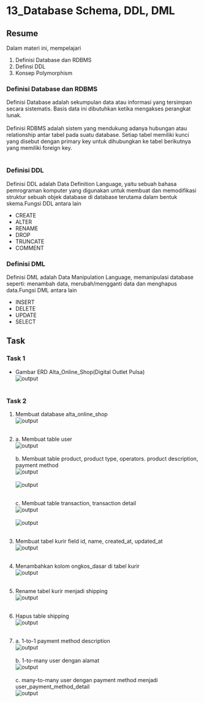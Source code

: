 # 13_Database Schema, DDL, DML

## Resume

Dalam materi ini, mempelajari <br />

1. Definisi Database dan RDBMS<br />
2. Definsi DDL <br />
3. Konsep Polymorphism <br />

### Definisi Database dan RDBMS

Definisi Database adalah sekumpulan data atau informasi yang tersimpan secara sistematis. Basis data ini dibutuhkan ketika mengakses perangkat lunak.<br />
<br />
Definisi RDBMS adalah sistem yang mendukung adanya hubungan atau relationship antar tabel pada suatu database. Setiap tabel memiliki kunci yang disebut dengan primary key untuk dihubungkan ke tabel berikutnya yang memiliki foreign key.<br /><br />

### Definisi DDL

Definisi DDL adalah Data Definition Language, yaitu sebuah bahasa pemrograman komputer yang digunakan untuk membuat dan memodifikasi struktur sebuah objek database di database terutama dalam bentuk skema.Fungsi DDL antara lain <br />

- CREATE
- ALTER
- RENAME
- DROP
- TRUNCATE
- COMMENT

### Definisi DML

Definisi DML adalah Data Manipulation Language, memanipulasi database seperti: menambah data, merubah/mengganti data dan menghapus data.Fungsi DML antara lain <br />

- INSERT
- DELETE
- UPDATE
- SELECT

## Task

### Task 1

- Gambar ERD Alta_Online_Shop(Digital Outlet Pulsa)<br />
  ![output](https://github.com/hafidzencis/java_muhammad-hafidz-febriansyah/blob/master/13_SCHEMA%2CDML%2CDDL/screenshot/no1erd.png)<br /><br />

### Task 2

1. Membuat database alta_online_shop <br />
   ![output](https://github.com/hafidzencis/java_muhammad-hafidz-febriansyah/blob/master/13_SCHEMA%2CDML%2CDDL/screenshot/1.JPG)<br /><br />

2. a. Membuat table user <br />
   ![output](https://github.com/hafidzencis/java_muhammad-hafidz-febriansyah/blob/master/13_SCHEMA%2CDML%2CDDL/screenshot/2-a.JPG)<br /><br />
   b. Membuat table product, product type, operators. product description, payment method <br />
   ![output](https://github.com/hafidzencis/java_muhammad-hafidz-febriansyah/blob/master/13_SCHEMA%2CDML%2CDDL/screenshot/2-b.JPG)<br /><br />
   ![output](https://github.com/hafidzencis/java_muhammad-hafidz-febriansyah/blob/master/13_SCHEMA%2CDML%2CDDL/screenshot/2-c.JPG)<br /><br />

   c. Membuat table transaction, transaction detail <br />
   ![output](https://github.com/hafidzencis/java_muhammad-hafidz-febriansyah/blob/master/13_SCHEMA%2CDML%2CDDL/screenshot/2-c1.JPG)<br /><br />
   ![output](https://github.com/hafidzencis/java_muhammad-hafidz-febriansyah/blob/master/13_SCHEMA%2CDML%2CDDL/screenshot/2-b2.JPG)<br /><br />

3. Membuat tabel kurir field id, name, created_at, updated_at<br />
   ![output](https://github.com/hafidzencis/java_muhammad-hafidz-febriansyah/blob/master/13_SCHEMA%2CDML%2CDDL/screenshot/3dan%204.JPG)<br /><br />

4. Menambahkan kolom ongkos_dasar di tabel kurir<br />
   ![output](https://github.com/hafidzencis/java_muhammad-hafidz-febriansyah/blob/master/13_SCHEMA%2CDML%2CDDL/screenshot/3dan%204.JPG)<br /><br />
5. Rename tabel kurir menjadi shipping<br />
   ![output](https://github.com/hafidzencis/java_muhammad-hafidz-febriansyah/blob/master/13_SCHEMA%2CDML%2CDDL/screenshot/5.JPG)<br /><br />
6. Hapus table shipping<br />
   ![output](https://github.com/hafidzencis/java_muhammad-hafidz-febriansyah/blob/master/13_SCHEMA%2CDML%2CDDL/screenshot/6.JPG)<br /><br />
7. a. 1-to-1 payment method description<br />
   ![output](https://github.com/hafidzencis/java_muhammad-hafidz-febriansyah/blob/master/13_SCHEMA%2CDML%2CDDL/screenshot/7-a.JPG)<br /><br />
   b. 1-to-many user dengan alamat<br />
   ![output](https://github.com/hafidzencis/java_muhammad-hafidz-febriansyah/blob/master/13_SCHEMA%2CDML%2CDDL/screenshot/7-b.JPG)<br /><br />
   c. many-to-many user dengan payment method menjadi user_payment_method_detail<br />
   ![output](https://github.com/hafidzencis/java_muhammad-hafidz-febriansyah/blob/master/13_SCHEMA%2CDML%2CDDL/screenshot/7-c.JPG)<br /><br />
